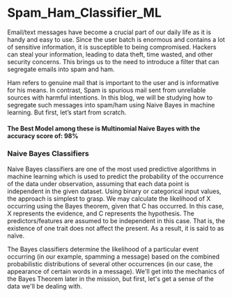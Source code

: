 # Spam_Ham_Classifier_ML

Email/text messages have become a crucial part of our daily life as it is handy and easy to use. Since the user batch is enormous and contains a lot of sensitive information, it is susceptible to being compromised. Hackers can steal your information, leading to data theft, time wasted, and other security concerns. This brings us to the need to introduce a filter that can segregate emails into spam and ham. 

Ham refers to genuine mail that is important to the user and is informative for his means. In contrast, Spam is spurious mail sent from unreliable sources with harmful intentions. In this blog, we will be studying how to segregate such messages into spam/ham using Naive Bayes in machine learning. But first, let’s start from scratch.  


#### The Best Model among these is Multinomial Naive Bayes with the accuracy score of: 98%

### Naive Bayes Classifiers
Naive Bayes classifiers are one of the most used predictive algorithms in machine learning which is used to predict the probability of the occurrence of the data under observation, assuming that each data point is independent in the given dataset. Using binary or categorical input values, the approach is simplest to grasp. We may calculate the likelihood of X occurring using the Bayes theorem, given that C has occurred. In this case, X represents the evidence, and C represents the hypothesis. The predictors/features are assumed to be independent in this case. That is, the existence of one trait does not affect the present. As a result, it is said to as naïve. 

The Bayes classifiers determine the likelihood of a particular event occurring (in our example, spamming a message) based on the combined probabilistic distributions of several other occurrences (in our case, the appearance of certain words in a message). We'll get into the mechanics of the Bayes Theorem later in the mission, but first, let's get a sense of the data we'll be dealing with.
